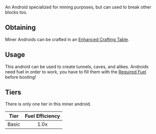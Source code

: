 An Android specialized for mining purposes, but can used to break other blocks too.

## Obtaining
Miner Androids can be crafted in an [Enhanced Crafting Table](https://github.com/Slimefun/Slimefun4/wiki/Enhanced-Crafting-Table).

## Usage
This android can be used to create tunnels, caves, and alikes. Androids need fuel in order to work, you have to fill them with the [Required Fuel](https://github.com/Slimefun/Slimefun4/wiki/Normal-Androids#power-source) before booting!

## Tiers
There is only one tier in this miner android.

| Tier  | Fuel Efficiency |
| ----- |:---------------:|
| Basic |      1.0x       |
